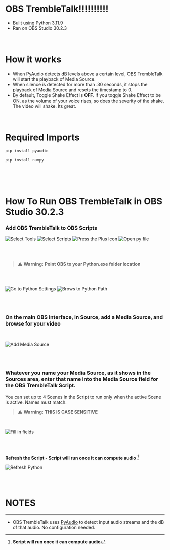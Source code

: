 # OBS TrembleTalk!!!!!!!!!!


- Built using Python 3.11.9
- Ran on OBS Studio 30.2.3
<br/><br/><br/>

# How it works


- When PyAudio detects dB levels above a certain level, OBS TrembleTalk will start the playback of Media Source.
- When silence is detected for more than .30 seconds, it stops the playback of Media Source and resets the timestamp to 0.
- By default, Toggle Shake Effect is **OFF**. If you toggle Shake Effect to be ON, as the volume of your voice rises, so does the severity of the shake. The video will shake. Its great. 
<br/><br/><br/>

# Required Imports
```bash
pip install pyaudio
```
```bash
pip install numpy
```
<br/><br/><br/>

# How To Run OBS TrembleTalk in OBS Studio 30.2.3

### Add OBS TrembleTalk to OBS Scripts

![Select Tools](https://github.com/Duck1776/OBS-TrembleTalk/blob/main/img/image.png)
![Select Scripts](https://github.com/Duck1776/OBS-TrembleTalk/blob/main/img/image-1.png)
![Press the Plus Icon](https://github.com/Duck1776/OBS-TrembleTalk/blob/main/img/image-2.png)
![Open py file](https://github.com/Duck1776/OBS-TrembleTalk/blob/main/img/image-3.png)

<br/><br/>

> :warning: **Warning:** **Point OBS to your Python.exe folder location**

<br/><br/>

![Go to Python Settings](https://github.com/Duck1776/OBS-TrembleTalk/blob/main/img/image-4.png)
![Brows to Python Path](https://github.com/Duck1776/OBS-TrembleTalk/blob/main/img/image-5.png)


<br/><br/>

### **On the main OBS interface, in Source, add a Media Source, and browse for your video**

<br/>

![Add Media Source](https://github.com/Duck1776/OBS-TrembleTalk/blob/main/img/image-6.png)

<br/><br/>

### **Whatever you name your Media Source, as it shows in the Sources area, enter that name into the Media Source field for the OBS TrembleTalk Script.**

You can set up to 4 Scenes in the Script to run only when the active Scene is active. Names must match.


> :warning: **Warning:** **THIS IS CASE SENSITIVE**

<br/>

![Fill in fields](https://github.com/Duck1776/OBS-TrembleTalk/blob/main/img/image-7.png)

<br/><br/>

**Refresh the Script - Script will run once it can compute audio** [^1]

![Refresh Python](https://github.com/Duck1776/OBS-TrembleTalk/blob/main/img/image-8.png)

<br/><br/>

# NOTES
---
[^1]: **Script will run once it can compute audio**
- OBS TrembleTalk uses [PyAudio](https://pypi.org/project/PyAudio/) to detect input audio streams and the dB of that audio. No configuration needed.
